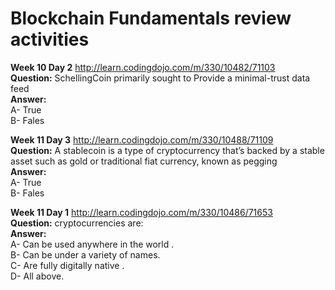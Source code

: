 # Blockchain Fundamentals review activities

**Week 10 Day 2** http://learn.codingdojo.com/m/330/10482/71103  
**Question:** SchellingCoin primarily sought to Provide a minimal-trust data feed\
**Answer:** \
A- True\
B- Fales 
  
**Week 11 Day 3** http://learn.codingdojo.com/m/330/10488/71109 \
**Question:** A stablecoin is a type of cryptocurrency that’s backed by a stable asset such as gold or traditional fiat currency, known as pegging \
**Answer:** \
A- True\
B- Fales 


**Week 11 Day 1** http://learn.codingdojo.com/m/330/10486/71653  
**Question:** cryptocurrencies are: \
**Answer:** \
A- Can be used anywhere in the world .\
B- Can be under a variety of names.\
C- Are fully digitally native .\
D- All above.
